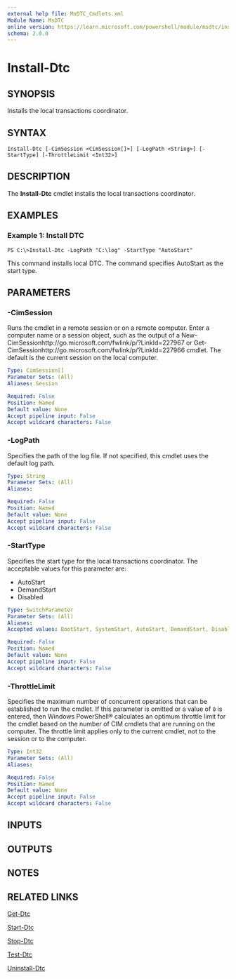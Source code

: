 ```yaml
---
external help file: MsDTC_Cmdlets.xml
Module Name: MsDTC
online version: https://learn.microsoft.com/powershell/module/msdtc/install-dtc?view=windowsserver2012-ps&wt.mc_id=ps-gethelp
schema: 2.0.0
---
```


# Install-Dtc

## SYNOPSIS
Installs the local transactions coordinator.

## SYNTAX

```
Install-Dtc [-CimSession <CimSession[]>] [-LogPath <String>] [-StartType] [-ThrottleLimit <Int32>]
```

## DESCRIPTION
The **Install-Dtc** cmdlet installs the local transactions coordinator.

## EXAMPLES

### Example 1: Install DTC
```
PS C:\>Install-Dtc -LogPath "C:\log" -StartType "AutoStart"
```

This command installs local DTC.
The command specifies AutoStart as the start type.

## PARAMETERS

### -CimSession
Runs the cmdlet in a remote session or on a remote computer.
Enter a computer name or a session object, such as the output of a New-CimSessionhttp://go.microsoft.com/fwlink/p/?LinkId=227967 or Get-CimSessionhttp://go.microsoft.com/fwlink/p/?LinkId=227966 cmdlet.
The default is the current session on the local computer.

```yaml
Type: CimSession[]
Parameter Sets: (All)
Aliases: Session

Required: False
Position: Named
Default value: None
Accept pipeline input: False
Accept wildcard characters: False
```

### -LogPath
Specifies the path of the log file.
If not specified, this cmdlet uses the default log path.

```yaml
Type: String
Parameter Sets: (All)
Aliases: 

Required: False
Position: Named
Default value: None
Accept pipeline input: False
Accept wildcard characters: False
```

### -StartType
Specifies the start type for the local transactions coordinator.
The acceptable values for this parameter are:

- AutoStart
- DemandStart
- Disabled

```yaml
Type: SwitchParameter
Parameter Sets: (All)
Aliases: 
Accepted values: BootStart, SystemStart, AutoStart, DemandStart, Disabled

Required: False
Position: Named
Default value: None
Accept pipeline input: False
Accept wildcard characters: False
```

### -ThrottleLimit
Specifies the maximum number of concurrent operations that can be established to run the cmdlet.
If this parameter is omitted or a value of `0` is entered, then Windows PowerShell® calculates an optimum throttle limit for the cmdlet based on the number of CIM cmdlets that are running on the computer.
The throttle limit applies only to the current cmdlet, not to the session or to the computer.

```yaml
Type: Int32
Parameter Sets: (All)
Aliases: 

Required: False
Position: Named
Default value: None
Accept pipeline input: False
Accept wildcard characters: False
```

## INPUTS

## OUTPUTS

## NOTES

## RELATED LINKS

[Get-Dtc](./Get-Dtc.md)

[Start-Dtc](./Start-Dtc.md)

[Stop-Dtc](./Stop-Dtc.md)

[Test-Dtc](./Test-Dtc.md)

[Uninstall-Dtc](./Uninstall-Dtc.md)

